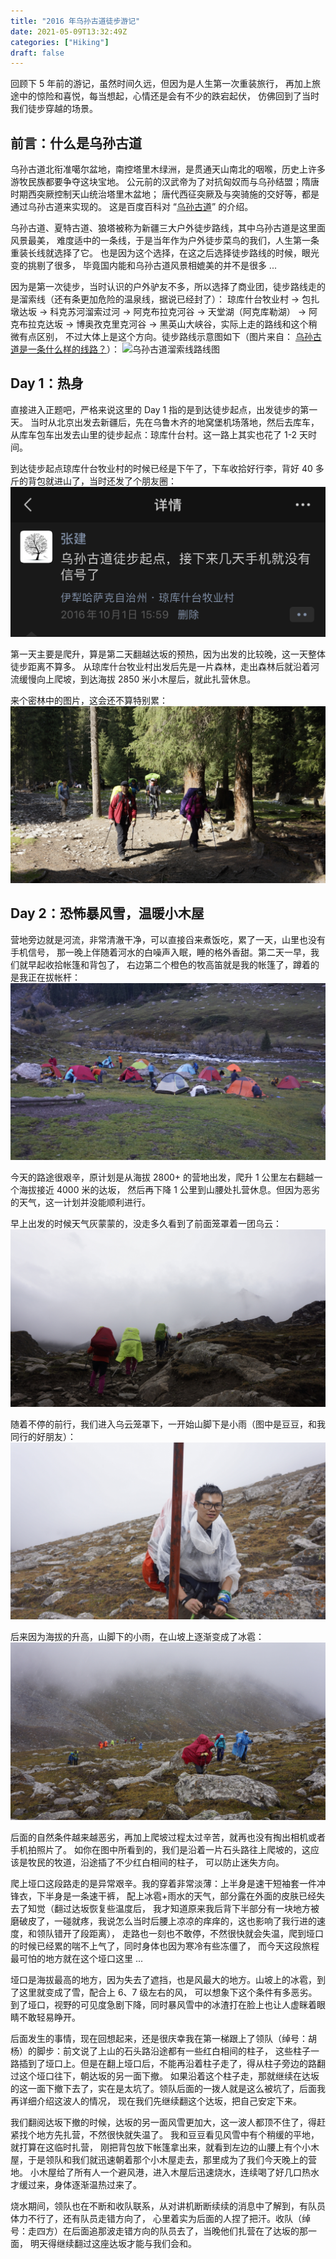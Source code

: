 ```yaml
---
title: "2016 年乌孙古道徒步游记"
date: 2021-05-09T13:32:49Z
categories: ["Hiking"]
draft: false
---
```


回顾下 5 年前的游记，虽然时间久远，但因为是人生第一次重装旅行，
再加上旅途中的惊险和喜悦，每当想起，心情还是会有不少的跌宕起伏，
仿佛回到了当时我们徒步穿越的场景。

## 前言：什么是乌孙古道

乌孙古道北衔准噶尔盆地，南控塔里木绿洲，是贯通天山南北的咽喉，历史上许多游牧民族都要争夺这块宝地。
公元前的汉武帝为了对抗匈奴而与乌孙结盟；隋唐时期西突厥控制天山统治塔里木盆地；
唐代西征突厥及与突骑施的交好等，都是通过乌孙古道来实现的。
这是百度百科对 “[乌孙古道](https://baike.baidu.com/item/%E4%B9%8C%E5%AD%99%E5%8F%A4%E9%81%93)” 的介绍。

乌孙古道、夏特古道、狼塔被称为新疆三大户外徒步路线，其中乌孙古道是这里面风景最美，
难度适中的一条线，于是当年作为户外徒步菜鸟的我们，人生第一条重装长线就选择了它。
也是因为这个选择，在这之后选择徒步路线的时候，眼光变的挑剔了很多，
毕竟国内能和乌孙古道风景相媲美的并不是很多 ...

因为是第一次徒步，当时认识的户外驴友不多，所以选择了商业团，徒步路线走的是溜索线（还有条更加危险的温泉线，据说已经封了）：
琼库什台牧业村 -> 包扎墩达坂 -> 科克苏河溜索过河 -> 阿克布拉克河谷 -> 天堂湖（阿克库勒湖）
-> 阿克布拉克达坂 -> 博奥孜克里克河谷 -> 黑英山大峡谷，实际上走的路线和这个稍微有点区别，
不过大体上是这个方向。徒步路线示意图如下（图片来自：
[乌孙古道是一条什么样的线路？](https://zhuanlan.zhihu.com/p/38078451)）：
![乌孙古道溜索线路线图](https://pic3.zhimg.com/80/v2-14f0184ed7b4439a93c8b3838627945a_1440w.jpg)

## Day 1：热身

直接进入正题吧，严格来说这里的 Day 1 指的是到达徒步起点，出发徒步的第一天。
当时从北京出发去新疆后，先在乌鲁木齐的地窝堡机场落地，然后去库车，
从库车包车出发去山里的徒步起点：琼库什台村。这一路上其实也花了 1-2 天时间。

到达徒步起点琼库什台牧业村的时候已经是下午了，下车收拾好行李，背好 40 多斤的背包就进山了，当时还发了个朋友圈：
![朋友圈截图](/images/2016-wusun-trail/WechatIMG27.jpeg)

第一天主要是爬升，算是第二天翻越达坂的预热，因为出发的比较晚，这一天整体徒步距离不算多。
从琼库什台牧业村出发后先是一片森林，走出森林后就沿着河流缓慢向上爬坡，到达海拔 2850 米小木屋后，就此扎营休息。

来个密林中的图片，这会还不算特别累：
![密林中，还不算特别累](/images/2016-wusun-trail/0.jpeg)

## Day 2：恐怖暴风雪，温暖小木屋

营地旁边就是河流，非常清澈干净，可以直接舀来煮饭吃，累了一天，山里也没有手机信号，
那一晚上伴随着河水的白噪声入眠，睡的格外香甜。第二天一早，我们就早起收拾帐篷和背包了，
右边第二个橙色的牧高笛就是我的帐篷了，蹲着的是我正在拔帐杆：
![早起收拾帐篷和背包](/images/2016-wusun-trail/1.jpeg)

今天的路途很艰辛，原计划是从海拔 2800+ 的营地出发，爬升 1 公里左右翻越一个海拔接近 4000 米的达坂，
然后再下降 1 公里到山腰处扎营休息。但因为恶劣的天气，这一计划并没能顺利进行。

早上出发的时候天气灰蒙蒙的，没走多久看到了前面笼罩着一团乌云：
![前方笼罩的乌云](/images/2016-wusun-trail/2.jpeg)

随着不停的前行，我们进入乌云笼罩下，一开始山脚下是小雨（图中是豆豆，和我同行的好朋友）：
![前方笼罩的乌云](/images/2016-wusun-trail/3.jpeg)

后来因为海拔的升高，山脚下的小雨，在山坡上逐渐变成了冰雹：
![山坡上的冰雹](/images/2016-wusun-trail/4.jpeg)

后面的自然条件越来越恶劣，再加上爬坡过程太过辛苦，就再也没有掏出相机或者手机拍照片了。
如你在图中所看到的，我们是沿着一片石头路往上爬坡的，这应该是牧民的牧道，沿途插了不少红白相间的柱子，
可以防止迷失方向。

爬上垭口这段路走的是异常艰辛。我的穿着非常淡薄：上半身是速干短袖套一件冲锋衣，下半身是一条速干裤，
配上冰雹+雨水的天气，部分露在外面的皮肤已经失去了知觉（翻过达坂恢复些温度后，
我才知道原来我后背下半部分有一块地方被磨破皮了，一碰就疼，我说怎么当时后腰上凉凉的痒痒的，这也影响了我行进的速度，和领队错开了段距离），
走路也一刻也不敢停，不然很快就会失温，爬到垭口的时候已经累的喘不上气了，同时身体也因为寒冷有些冻僵了，
而今天这段旅程最可怕的地方就在这个垭口这里 ...

垭口是海拔最高的地方，因为失去了遮挡，也是风最大的地方。山坡上的冰雹，到了这里就变成了雪，配合上 6、7 级左右的风，
可以想象下这个条件有多恶劣。到了垭口，视野的可见度急剧下降，同时暴风雪中的冰渣打在脸上也让人虚眯着眼睛不敢轻易睁开。

后面发生的事情，现在回想起来，还是很庆幸我在第一梯跟上了领队（绰号：胡杨）的脚步：前文说了上山的石头路沿途都有一些红白相间的柱子，
这些柱子一路插到了垭口上。但是在翻上垭口后，不能再沿着柱子走了，得从柱子旁边的路翻过这个垭口往下，朝达坂的另一面下撤。
如果沿着这个柱子走，那就继续在达坂的这一面下撤下去了，实在是太坑了。领队后面的一拨人就是这么被坑了，后面我再详细介绍这波人的情况，
现在我们先继续翻这个达坂，把自己安定下来。

我们翻阅达坂下撤的时候，达坂的另一面风雪更加大，这一波人都顶不住了，得赶紧找个地方先扎营，不然很快就失温了。
我和豆豆看见风雪中有个稍缓的平地，就打算在这临时扎营，
刚把背包放下帐篷拿出来，就看到左边的山腰上有个小木屋，于是领队和我们就迅速朝着那个小木屋走去，那里成为了我们今天晚上的营地。
小木屋给了所有人一个避风港，进入木屋后迅速烧水，连续喝了好几口热水才缓过来，身体逐渐温热过来了。

烧水期间，领队也在不断和收队联系，从对讲机断断续续的消息中了解到，有队员体力不行了，还有队员走错方向了，
心里着实为后面的人捏了把汗。收队（绰号：走四方）在后面追那波走错方向的队员去了，当晚他们扎营在了达坂的那一面，
明天得继续翻过这座达坂才能与我们会和。
